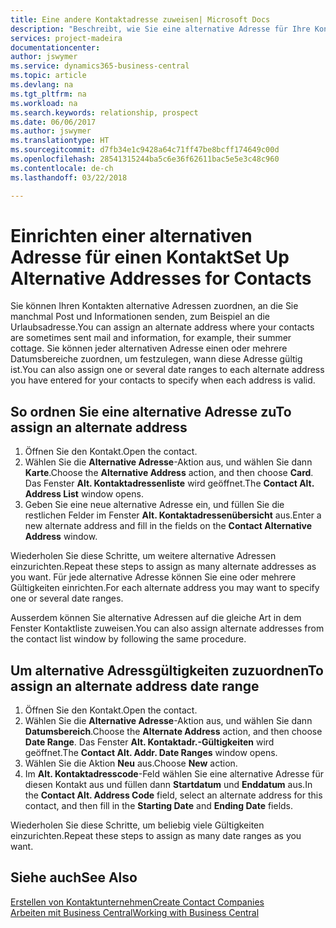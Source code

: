 ```yaml
---
title: Eine andere Kontaktadresse zuweisen| Microsoft Docs
description: "Beschreibt, wie Sie eine alternative Adresse für Ihre Kontakte zuweisen, an die Sie manchmal Informationen senden."
services: project-madeira
documentationcenter: 
author: jswymer
ms.service: dynamics365-business-central
ms.topic: article
ms.devlang: na
ms.tgt_pltfrm: na
ms.workload: na
ms.search.keywords: relationship, prospect
ms.date: 06/06/2017
ms.author: jswymer
ms.translationtype: HT
ms.sourcegitcommit: d7fb34e1c9428a64c71ff47be8bcff174649c00d
ms.openlocfilehash: 28541315244ba5c6e36f62611bac5e5e3c48c960
ms.contentlocale: de-ch
ms.lasthandoff: 03/22/2018

---
```

# <a name="set-up-alternative-addresses-for-contacts"></a><span data-ttu-id="1b1dc-103">Einrichten einer alternativen Adresse für einen Kontakt</span><span class="sxs-lookup"><span data-stu-id="1b1dc-103">Set Up Alternative Addresses for Contacts</span></span>
<span data-ttu-id="1b1dc-104">Sie können Ihren Kontakten alternative Adressen zuordnen, an die Sie manchmal Post und Informationen senden, zum Beispiel an die Urlaubsadresse.</span><span class="sxs-lookup"><span data-stu-id="1b1dc-104">You can assign an alternate address where your contacts are sometimes sent mail and information, for example, their summer cottage.</span></span> <span data-ttu-id="1b1dc-105">Sie können jeder alternativen Adresse einen oder mehrere Datumsbereiche zuordnen, um festzulegen, wann diese Adresse gültig ist.</span><span class="sxs-lookup"><span data-stu-id="1b1dc-105">You can also assign one or several date ranges to each alternate address you have entered for your contacts to specify when each address is valid.</span></span>

## <a name="to-assign-an-alternate-address"></a><span data-ttu-id="1b1dc-106">So ordnen Sie eine alternative Adresse zu</span><span class="sxs-lookup"><span data-stu-id="1b1dc-106">To assign an alternate address</span></span>
1. <span data-ttu-id="1b1dc-107">Öffnen Sie den Kontakt.</span><span class="sxs-lookup"><span data-stu-id="1b1dc-107">Open the contact.</span></span>
2. <span data-ttu-id="1b1dc-108">Wählen Sie die **Alternative Adresse**-Aktion aus, und wählen Sie dann **Karte**.</span><span class="sxs-lookup"><span data-stu-id="1b1dc-108">Choose the **Alternative Address** action, and then choose **Card**.</span></span> <span data-ttu-id="1b1dc-109">Das Fenster **Alt. Kontaktadressenliste** wird geöffnet.</span><span class="sxs-lookup"><span data-stu-id="1b1dc-109">The **Contact Alt. Address List** window opens.</span></span>
3. <span data-ttu-id="1b1dc-110">Geben Sie eine neue alternative Adresse ein, und füllen Sie die restlichen Felder im Fenster **Alt. Kontaktadressenübersicht** aus.</span><span class="sxs-lookup"><span data-stu-id="1b1dc-110">Enter a new alternate address and fill in the fields on the **Contact Alternative Address** window.</span></span>

<span data-ttu-id="1b1dc-111">Wiederholen Sie diese Schritte, um weitere alternative Adressen einzurichten.</span><span class="sxs-lookup"><span data-stu-id="1b1dc-111">Repeat these steps to assign as many alternate addresses as you want.</span></span> <span data-ttu-id="1b1dc-112">Für jede alternative Adresse können Sie eine oder mehrere Gültigkeiten einrichten.</span><span class="sxs-lookup"><span data-stu-id="1b1dc-112">For each alternate address you may want to specify one or several date ranges.</span></span>

<span data-ttu-id="1b1dc-113">Ausserdem können Sie alternative Adressen auf die gleiche Art in dem Fenster Kontaktliste zuweisen.</span><span class="sxs-lookup"><span data-stu-id="1b1dc-113">You can also assign alternate addresses from the contact list window by following the same procedure.</span></span>

## <a name="to-assign-an-alternate-address-date-range"></a><span data-ttu-id="1b1dc-114">Um alternative Adressgültigkeiten zuzuordnen</span><span class="sxs-lookup"><span data-stu-id="1b1dc-114">To assign an alternate address date range</span></span>
1. <span data-ttu-id="1b1dc-115">Öffnen Sie den Kontakt.</span><span class="sxs-lookup"><span data-stu-id="1b1dc-115">Open the contact.</span></span>
2. <span data-ttu-id="1b1dc-116">Wählen Sie die **Alternative Adresse**-Aktion aus, und wählen Sie dann **Datumsbereich**.</span><span class="sxs-lookup"><span data-stu-id="1b1dc-116">Choose the **Alternate Address** action, and then choose **Date Range**.</span></span> <span data-ttu-id="1b1dc-117">Das Fenster **Alt. Kontaktadr.-Gültigkeiten** wird geöffnet.</span><span class="sxs-lookup"><span data-stu-id="1b1dc-117">The **Contact Alt. Addr. Date Ranges** window opens.</span></span>
3. <span data-ttu-id="1b1dc-118">Wählen Sie die Aktion **Neu** aus.</span><span class="sxs-lookup"><span data-stu-id="1b1dc-118">Choose **New** action.</span></span>
4. <span data-ttu-id="1b1dc-119">Im **Alt. Kontaktadresscode**-Feld wählen Sie eine alternative Adresse für diesen Kontakt aus und füllen dann **Startdatum** und **Enddatum** aus.</span><span class="sxs-lookup"><span data-stu-id="1b1dc-119">In the **Contact Alt. Address Code** field, select an alternate address for this contact, and then fill in the **Starting Date** and **Ending Date** fields.</span></span>

<span data-ttu-id="1b1dc-120">Wiederholen Sie diese Schritte, um beliebig viele Gültigkeiten einzurichten.</span><span class="sxs-lookup"><span data-stu-id="1b1dc-120">Repeat these steps to assign as many date ranges as you want.</span></span>

## <a name="see-also"></a><span data-ttu-id="1b1dc-121">Siehe auch</span><span class="sxs-lookup"><span data-stu-id="1b1dc-121">See Also</span></span>
[<span data-ttu-id="1b1dc-122">Erstellen von Kontaktunternehmen</span><span class="sxs-lookup"><span data-stu-id="1b1dc-122">Create Contact Companies</span></span>](marketing-create-contact-companies.md)  
[<span data-ttu-id="1b1dc-123">Arbeiten mit  Business Central</span><span class="sxs-lookup"><span data-stu-id="1b1dc-123">Working with Business Central</span></span>](ui-work-product.md)

